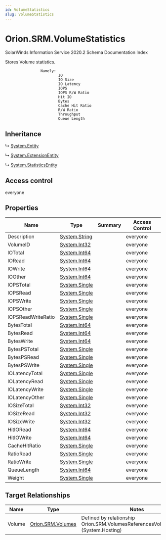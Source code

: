 ```yaml
---
id: VolumeStatistics
slug: VolumeStatistics
---
```


# Orion.SRM.VolumeStatistics

SolarWinds Information Service 2020.2 Schema Documentation Index

Stores Volume statistics.
		
					Namely:
							IO
							IO Size
							IO Latency							
							IOPS							
							IOPS R/W Ratio
							Hit IO
							Bytes
							Cache Hit Ratio
							R/W Ratio
							Throughput
							Queue Length

## Inheritance

↳ [System.Entity](./../System/Entity)

↳ [System.ExtensionEntity](./../System/ExtensionEntity)

↳ [System.StatisticsEntity](./../System/StatisticsEntity)

## Access control

everyone

## Properties

| Name | Type | Summary | Access Control |
| ------ | ------ | ------ | ------ |
| Description | [System.String](https://docs.microsoft.com/en-us/dotnet/api/system.string) |  | everyone |
| VolumeID | [System.Int32](https://docs.microsoft.com/en-us/dotnet/api/system.int32) |  | everyone |
| IOTotal | [System.Int64](https://docs.microsoft.com/en-us/dotnet/api/system.int64) |  | everyone |
| IORead | [System.Int64](https://docs.microsoft.com/en-us/dotnet/api/system.int64) |  | everyone |
| IOWrite | [System.Int64](https://docs.microsoft.com/en-us/dotnet/api/system.int64) |  | everyone |
| IOOther | [System.Int64](https://docs.microsoft.com/en-us/dotnet/api/system.int64) |  | everyone |
| IOPSTotal | [System.Single](https://docs.microsoft.com/en-us/dotnet/api/system.single) |  | everyone |
| IOPSRead | [System.Single](https://docs.microsoft.com/en-us/dotnet/api/system.single) |  | everyone |
| IOPSWrite | [System.Single](https://docs.microsoft.com/en-us/dotnet/api/system.single) |  | everyone |
| IOPSOther | [System.Single](https://docs.microsoft.com/en-us/dotnet/api/system.single) |  | everyone |
| IOPSReadWriteRatio | [System.Single](https://docs.microsoft.com/en-us/dotnet/api/system.single) |  | everyone |
| BytesTotal | [System.Int64](https://docs.microsoft.com/en-us/dotnet/api/system.int64) |  | everyone |
| BytesRead | [System.Int64](https://docs.microsoft.com/en-us/dotnet/api/system.int64) |  | everyone |
| BytesWrite | [System.Int64](https://docs.microsoft.com/en-us/dotnet/api/system.int64) |  | everyone |
| BytesPSTotal | [System.Single](https://docs.microsoft.com/en-us/dotnet/api/system.single) |  | everyone |
| BytesPSRead | [System.Single](https://docs.microsoft.com/en-us/dotnet/api/system.single) |  | everyone |
| BytesPSWrite | [System.Single](https://docs.microsoft.com/en-us/dotnet/api/system.single) |  | everyone |
| IOLatencyTotal | [System.Single](https://docs.microsoft.com/en-us/dotnet/api/system.single) |  | everyone |
| IOLatencyRead | [System.Single](https://docs.microsoft.com/en-us/dotnet/api/system.single) |  | everyone |
| IOLatencyWrite | [System.Single](https://docs.microsoft.com/en-us/dotnet/api/system.single) |  | everyone |
| IOLatencyOther | [System.Single](https://docs.microsoft.com/en-us/dotnet/api/system.single) |  | everyone |
| IOSizeTotal | [System.Int32](https://docs.microsoft.com/en-us/dotnet/api/system.int32) |  | everyone |
| IOSizeRead | [System.Int32](https://docs.microsoft.com/en-us/dotnet/api/system.int32) |  | everyone |
| IOSizeWrite | [System.Int32](https://docs.microsoft.com/en-us/dotnet/api/system.int32) |  | everyone |
| HitIORead | [System.Int64](https://docs.microsoft.com/en-us/dotnet/api/system.int64) |  | everyone |
| HitIOWrite | [System.Int64](https://docs.microsoft.com/en-us/dotnet/api/system.int64) |  | everyone |
| CacheHitRatio | [System.Single](https://docs.microsoft.com/en-us/dotnet/api/system.single) |  | everyone |
| RatioRead | [System.Single](https://docs.microsoft.com/en-us/dotnet/api/system.single) |  | everyone |
| RatioWrite | [System.Single](https://docs.microsoft.com/en-us/dotnet/api/system.single) |  | everyone |
| QueueLength | [System.Int64](https://docs.microsoft.com/en-us/dotnet/api/system.int64) |  | everyone |
| Weight | [System.Single](https://docs.microsoft.com/en-us/dotnet/api/system.single) |  | everyone |

## Target Relationships

| Name | Type | Notes |
| ------ | ------ | ------ |
| Volume | [Orion.SRM.Volumes](./../Orion.SRM/Volumes) | Defined by relationship Orion.SRM.VolumesReferencesVolumeStatistics (System.Hosting) |

